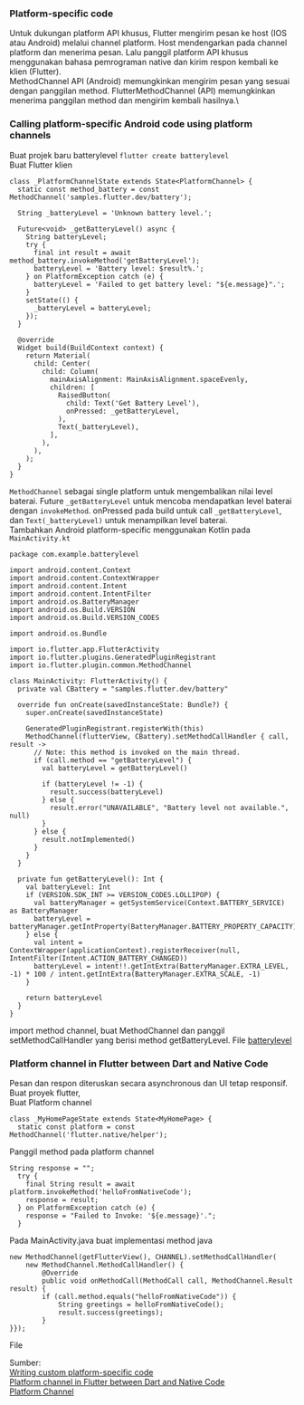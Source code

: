 ### Platform-specific code
Untuk dukungan platform API khusus, Flutter mengirim pesan ke host (IOS atau Android) melalui channel platform. 
Host mendengarkan pada channel platform dan menerima pesan. Lalu panggil platform API khusus menggunakan bahasa pemrograman native dan kirim respon kembali ke klien (Flutter).\
MethodChannel API (Android) memungkinkan mengirim pesan yang sesuai dengan panggilan method. 
FlutterMethodChannel (API) memungkinkan menerima panggilan method dan mengirim kembali hasilnya.\
### Calling platform-specific Android code using platform channels
Buat projek baru batterylevel `flutter create batterylevel`\
Buat Flutter klien
```
class _PlatformChannelState extends State<PlatformChannel> {
  static const method_battery = const MethodChannel('samples.flutter.dev/battery');
  
  String _batteryLevel = 'Unknown battery level.';
  
  Future<void> _getBatteryLevel() async {
    String batteryLevel;
    try {
      final int result = await method_battery.invokeMethod('getBatteryLevel');
      batteryLevel = 'Battery level: $result%.';
    } on PlatformException catch (e) {
      batteryLevel = 'Failed to get battery level: "${e.message}".';
    }
    setState(() {
      _batteryLevel = batteryLevel;
    });
  }

  @override
  Widget build(BuildContext context) {
    return Material(
      child: Center(
        child: Column(
          mainAxisAlignment: MainAxisAlignment.spaceEvenly,
          children: [
            RaisedButton(
              child: Text('Get Battery Level'),
              onPressed: _getBatteryLevel,
            ),
            Text(_batteryLevel),
          ],
        ),
      ),
    );
  }
}
```
`MethodChannel` sebagai single platform untuk mengembalikan nilai level baterai. 
Future `_getBatteryLevel` untuk mencoba mendapatkan level baterai dengan `invokeMethod`. 
onPressed pada build untuk call `_getBatteryLevel`, dan `Text(_batteryLevel)` untuk menampilkan level baterai.\
Tambahkan Android platform-specific menggunakan Kotlin pada `MainActivity.kt`
```
package com.example.batterylevel

import android.content.Context
import android.content.ContextWrapper
import android.content.Intent
import android.content.IntentFilter
import android.os.BatteryManager
import android.os.Build.VERSION
import android.os.Build.VERSION_CODES

import android.os.Bundle

import io.flutter.app.FlutterActivity
import io.flutter.plugins.GeneratedPluginRegistrant
import io.flutter.plugin.common.MethodChannel

class MainActivity: FlutterActivity() {
  private val CBattery = "samples.flutter.dev/battery"
  
  override fun onCreate(savedInstanceState: Bundle?) {
    super.onCreate(savedInstanceState)

    GeneratedPluginRegistrant.registerWith(this)
    MethodChannel(flutterView, CBattery).setMethodCallHandler { call, result ->
      // Note: this method is invoked on the main thread.
      if (call.method == "getBatteryLevel") {
        val batteryLevel = getBatteryLevel()

        if (batteryLevel != -1) {
          result.success(batteryLevel)
        } else {
          result.error("UNAVAILABLE", "Battery level not available.", null)
        }
      } else {
        result.notImplemented()
      }
    }
  }

  private fun getBatteryLevel(): Int {
    val batteryLevel: Int
    if (VERSION.SDK_INT >= VERSION_CODES.LOLLIPOP) {
      val batteryManager = getSystemService(Context.BATTERY_SERVICE) as BatteryManager
      batteryLevel = batteryManager.getIntProperty(BatteryManager.BATTERY_PROPERTY_CAPACITY)
    } else {
      val intent = ContextWrapper(applicationContext).registerReceiver(null, IntentFilter(Intent.ACTION_BATTERY_CHANGED))
      batteryLevel = intent!!.getIntExtra(BatteryManager.EXTRA_LEVEL, -1) * 100 / intent.getIntExtra(BatteryManager.EXTRA_SCALE, -1)
    }

    return batteryLevel
  }
}
```
import method channel, buat MethodChannel dan panggil setMethodCallHandler yang berisi method getBatteryLevel.
File [batterylevel]()\
![]()
### Platform channel in Flutter between Dart and Native Code
Pesan dan respon diteruskan secara asynchronous dan UI tetap responsif. 
Buat proyek flutter,\
Buat Platform channel
```
class _MyHomePageState extends State<MyHomePage> {
  static const platform = const MethodChannel('flutter.native/helper');
```
Panggil method pada platform channel
```
String response = "";
  try {
    final String result = await  platform.invokeMethod('helloFromNativeCode');
    response = result;
  } on PlatformException catch (e) {
    response = "Failed to Invoke: '${e.message}'.";
  }
```
Pada MainActivity.java buat implementasi method java
```
new MethodChannel(getFlutterView(), CHANNEL).setMethodCallHandler(
    new MethodChannel.MethodCallHandler() {
        @Override
        public void onMethodCall(MethodCall call, MethodChannel.Result result) {
        if (call.method.equals("helloFromNativeCode")) {
            String greetings = helloFromNativeCode();
            result.success(greetings);
        }
}});
```
File []()\
![]()

Sumber:\
[Writing custom platform-specific code](https://flutter.dev/docs/development/platform-integration/platform-channels)\
[Platform channel in Flutter between Dart and Native Code](https://medium.com/47billion/creating-a-bridge-in-flutter-between-dart-and-native-code-in-java-or-objectivec-5f80fd0cd713)\
[Platform Channel](https://github.com/flutter/flutter/tree/master/examples/platform_channel)